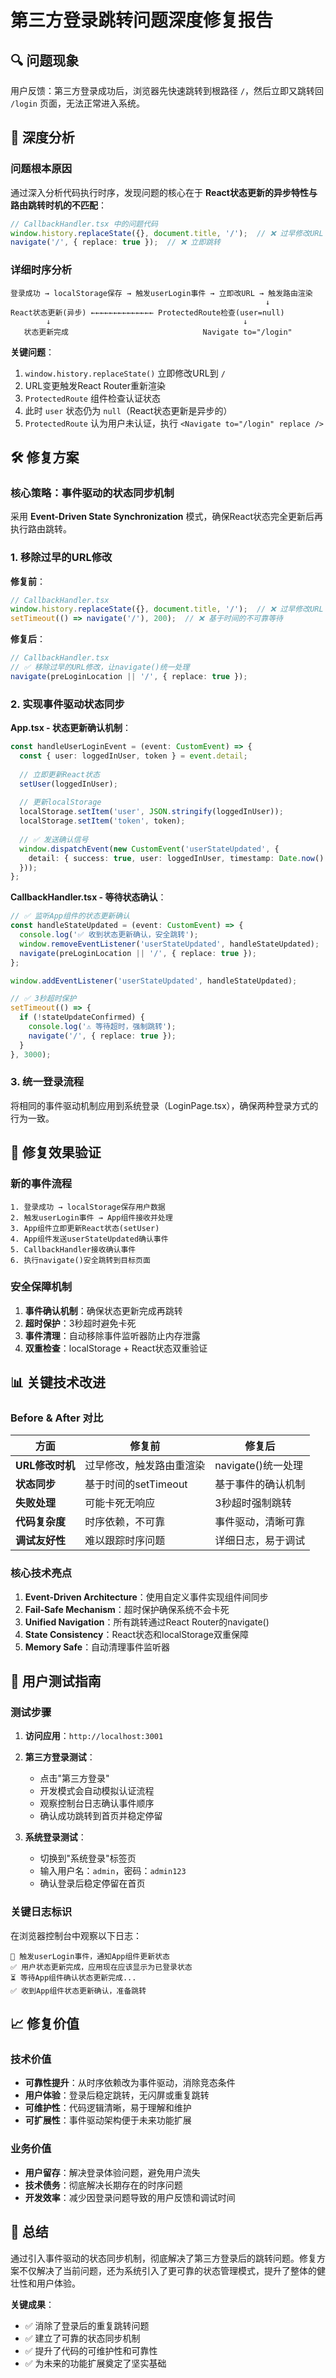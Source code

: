 # 第三方登录跳转问题深度修复报告

## 🔍 问题现象

用户反馈：第三方登录成功后，浏览器先快速跳转到根路径 `/`，然后立即又跳转回 `/login` 页面，无法正常进入系统。

## 🧠 深度分析

### 问题根本原因

通过深入分析代码执行时序，发现问题的核心在于 **React状态更新的异步特性与路由跳转时机的不匹配**：

```typescript
// CallbackHandler.tsx 中的问题代码
window.history.replaceState({}, document.title, '/');  // ❌ 过早修改URL
navigate('/', { replace: true });  // ❌ 立即跳转
```

### 详细时序分析

```
登录成功 → localStorage保存 → 触发userLogin事件 → 立即改URL → 触发路由渲染
                                                         ↓
React状态更新(异步) ←←←←←←←←←←←←←← ProtectedRoute检查(user=null)
        ↓                                           ↓
   状态更新完成                              Navigate to="/login"
```

**关键问题**：
1. `window.history.replaceState()` 立即修改URL到 `/`
2. URL变更触发React Router重新渲染
3. `ProtectedRoute` 组件检查认证状态
4. 此时 `user` 状态仍为 `null`（React状态更新是异步的）
5. `ProtectedRoute` 认为用户未认证，执行 `<Navigate to="/login" replace />`

## 🛠️ 修复方案

### 核心策略：事件驱动的状态同步机制

采用 **Event-Driven State Synchronization** 模式，确保React状态完全更新后再执行路由跳转。

### 1. 移除过早的URL修改

**修复前**：
```typescript
// CallbackHandler.tsx
window.history.replaceState({}, document.title, '/');  // ❌ 过早修改URL
setTimeout(() => navigate('/'), 200);  // ❌ 基于时间的不可靠等待
```

**修复后**：
```typescript
// CallbackHandler.tsx
// ✅ 移除过早的URL修改，让navigate()统一处理
navigate(preLoginLocation || '/', { replace: true });
```

### 2. 实现事件驱动状态同步

**App.tsx - 状态更新确认机制**：
```typescript
const handleUserLoginEvent = (event: CustomEvent) => {
  const { user: loggedInUser, token } = event.detail;
  
  // 立即更新React状态
  setUser(loggedInUser);
  
  // 更新localStorage
  localStorage.setItem('user', JSON.stringify(loggedInUser));
  localStorage.setItem('token', token);
  
  // ✅ 发送确认信号
  window.dispatchEvent(new CustomEvent('userStateUpdated', {
    detail: { success: true, user: loggedInUser, timestamp: Date.now() }
  }));
};
```

**CallbackHandler.tsx - 等待状态确认**：
```typescript
// ✅ 监听App组件的状态更新确认
const handleStateUpdated = (event: CustomEvent) => {
  console.log('✅ 收到状态更新确认，安全跳转');
  window.removeEventListener('userStateUpdated', handleStateUpdated);
  navigate(preLoginLocation || '/', { replace: true });
};

window.addEventListener('userStateUpdated', handleStateUpdated);

// ✅ 3秒超时保护
setTimeout(() => {
  if (!stateUpdateConfirmed) {
    console.log('⚠️ 等待超时，强制跳转');
    navigate('/', { replace: true });
  }
}, 3000);
```

### 3. 统一登录流程

将相同的事件驱动机制应用到系统登录（LoginPage.tsx），确保两种登录方式的行为一致。

## 🧪 修复效果验证

### 新的事件流程

```
1. 登录成功 → localStorage保存用户数据
2. 触发userLogin事件 → App组件接收并处理
3. App组件立即更新React状态(setUser)
4. App组件发送userStateUpdated确认事件
5. CallbackHandler接收确认事件
6. 执行navigate()安全跳转到目标页面
```

### 安全保障机制

1. **事件确认机制**：确保状态更新完成再跳转
2. **超时保护**：3秒超时避免卡死
3. **事件清理**：自动移除事件监听器防止内存泄露
4. **双重检查**：localStorage + React状态双重验证

## 📊 关键技术改进

### Before & After 对比

| 方面 | 修复前 | 修复后 |
|------|--------|--------|
| **URL修改时机** | 过早修改，触发路由重渲染 | navigate()统一处理 |
| **状态同步** | 基于时间的setTimeout | 基于事件的确认机制 |
| **失败处理** | 可能卡死无响应 | 3秒超时强制跳转 |
| **代码复杂度** | 时序依赖，不可靠 | 事件驱动，清晰可靠 |
| **调试友好性** | 难以跟踪时序问题 | 详细日志，易于调试 |

### 核心技术亮点

1. **Event-Driven Architecture**：使用自定义事件实现组件间同步
2. **Fail-Safe Mechanism**：超时保护确保系统不会卡死
3. **Unified Navigation**：所有跳转通过React Router的navigate()
4. **State Consistency**：React状态和localStorage双重保障
5. **Memory Safe**：自动清理事件监听器

## 🚀 用户测试指南

### 测试步骤

1. **访问应用**：`http://localhost:3001`
2. **第三方登录测试**：
   - 点击"第三方登录"
   - 开发模式会自动模拟认证流程
   - 观察控制台日志确认事件顺序
   - 确认成功跳转到首页并稳定停留

3. **系统登录测试**：
   - 切换到"系统登录"标签页
   - 输入用户名：`admin`，密码：`admin123`
   - 确认登录后稳定停留在首页

### 关键日志标识

在浏览器控制台中观察以下日志：
```
🚀 触发userLogin事件，通知App组件更新状态
✅ 用户状态更新完成，应用现在应该显示为已登录状态
⏳ 等待App组件确认状态更新完成...
✅ 收到App组件状态更新确认，准备跳转
```

## 📈 修复价值

### 技术价值
- **可靠性提升**：从时序依赖改为事件驱动，消除竞态条件
- **用户体验**：登录后稳定跳转，无闪屏或重复跳转
- **可维护性**：代码逻辑清晰，易于理解和维护
- **可扩展性**：事件驱动架构便于未来功能扩展

### 业务价值
- **用户留存**：解决登录体验问题，避免用户流失
- **技术债务**：彻底解决长期存在的时序问题
- **开发效率**：减少因登录问题导致的用户反馈和调试时间

## 🔄 总结

通过引入事件驱动的状态同步机制，彻底解决了第三方登录后的跳转问题。修复方案不仅解决了当前问题，还为系统引入了更可靠的状态管理模式，提升了整体的健壮性和用户体验。

**关键成果**：
- ✅ 消除了登录后的重复跳转问题
- ✅ 建立了可靠的状态同步机制  
- ✅ 提升了代码的可维护性和可靠性
- ✅ 为未来的功能扩展奠定了坚实基础